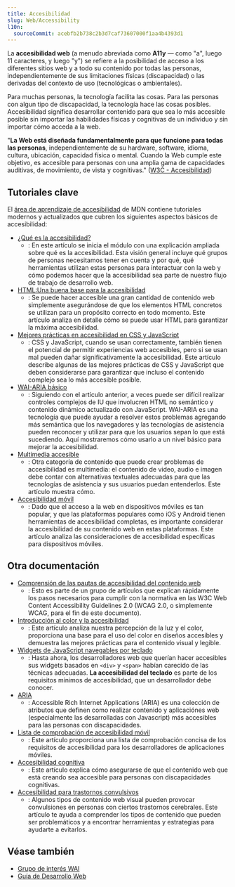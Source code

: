 ```yaml
---
title: Accesibilidad
slug: Web/Accessibility
l10n:
  sourceCommit: acebfb2b738c2b3d7caf73607000f1aa4b4393d1
---
```


La **accesibilidad web** (a menudo abreviada como **A11y** — como "a", luego 11 caracteres, y luego "y") se refiere a la posibilidad de acceso a los diferentes sitios web y a todo su contenido por todas las personas, independientemente de sus limitaciones físicas (discapacidad) o las derivadas del contexto de uso (tecnológicas o ambientales).

Para muchas personas, la tecnología facilita las cosas. Para las personas con algun tipo de discapacidad, la tecnología hace las cosas posibles. Accesibilidad significa desarrollar contenido para que sea lo más accesible posible sin importar las habilidades físicas y cognitivas de un individuo y sin importar cómo acceda a la web.

"**La Web está diseñada fundamentalmente para que funcione para todas las personas**, independientemente de su hardware, software, idioma, cultura, ubicación, capacidad física o mental. Cuando la Web cumple este objetivo, es accesible para personas con una amplia gama de capacidades auditivas, de movimiento, de vista y cognitivas." ([W3C - Accesibilidad](https://www.w3.org/standards/webdesign/accessibility))

## Tutoriales clave

El [área de aprendizaje de accesibilidad](/es/docs/Learn/Accessibility) de MDN contiene tutoriales modernos y actualizados que cubren los siguientes aspectos básicos de accesibilidad:

- [¿Qué es la accesibilidad?](/es/docs/Learn/Accessibility/What_is_accessibility)
  - : En este artículo se inicia el módulo con una explicación ampliada sobre qué es la accesibilidad. Esta visión general incluye qué grupos de personas necesitamos tener en cuenta y por qué, qué herramientas utilizan estas personas para interactuar con la web y cómo podemos hacer que la accesibilidad sea parte de nuestro flujo de trabajo de desarrollo web.
- [HTML:Una buena base para la accesibilidad](/es/docs/Learn/Accessibility/HTML)
  - : Se puede hacer accesible una gran cantidad de contenido web simplemente asegurándose de que los elementos HTML concretos se utilizan para un propósito correcto en todo momento. Este artículo analiza en detalle cómo se puede usar HTML para garantizar la máxima accesibilidad.
- [Mejores prácticas en accesibilidad en CSS y JavaScript](/es/docs/Learn/Accessibility/CSS_and_JavaScript)
  - : CSS y JavaScript, cuando se usan correctamente, también tienen el potencial de permitir experiencias web accesibles, pero si se usan mal pueden dañar significativamente la accesibilidad. Este artículo describe algunas de las mejores prácticas de CSS y JavaScript que deben considerarse para garantizar que incluso el contenido complejo sea lo más accesible posible.
- [WAI-ARIA básico](/es/docs/Learn/Accessibility/WAI-ARIA_basics)
  - : Siguiendo con el artículo anterior, a veces puede ser difícil realizar controles complejos de IU que involucren HTML no semántico y contenido dinámico actualizado con JavaScript. WAI-ARIA es una tecnología que puede ayudar a resolver estos problemas agregando más semántica que los navegadores y las tecnologías de asistencia pueden reconocer y utilizar para que los usuarios sepan lo que está sucediendo. Aquí mostraremos cómo usarlo a un nivel básico para mejorar la accesibilidad.
- [Multimedia accesible](/es/docs/Learn/Accessibility/Multimedia)
  - : Otra categoría de contenido que puede crear problemas de accesibilidad es multimedia: el contenido de video, audio e imagen debe contar con alternativas textuales adecuadas para que las tecnologías de asistencia y sus usuarios puedan entenderlos. Este artículo muestra cómo.
- [Accesibilidad móvil](/es/docs/Learn/Accessibility/Mobile)
  - : Dado que el acceso a la web en dispositivos móviles es tan popular, y que las plataformas populares como iOS y Android tienen herramientas de accesibilidad completas, es importante considerar la accesibilidad de su contenido web en estas plataformas. Este artículo analiza las consideraciones de accesibilidad específicas para dispositivos móviles.

## Otra documentación

- [Comprensión de las pautas de accesibilidad del contenido web](/es/docs/Web/Accessibility/Understanding_WCAG)
  - : Esto es parte de un grupo de artículos que explican rápidamente los pasos necesarios para cumplir con la normativa en las W3C Web Content Accessibility Guidelines 2.0 (WCAG 2.0, o simplemente WCAG, para el fin de este documento).
- [Introducción al color y la accesibilidad](/es/docs/Web/Accessibility/Understanding_Colors_and_Luminance)
  - : Este artículo analiza nuestra percepción de la luz y el color, proporciona una base para el uso del color en diseños accesibles y demuestra las mejores prácticas para el contenido visual y legible.
- [Widgets de JavaScript navegables por teclado](/es/docs/Web/Accessibility/Keyboard-navigable_JavaScript_widgets)
  - : Hasta ahora, los desarrolladores web que querían hacer accesibles sus widgets basados en `<div>` y `<span>` habían carecido de las técnicas adecuadas. **La accesibilidad del teclado** es parte de los requisitos mínimos de accesibilidad, que un desarrollador debe conocer.
- [ARIA](/es/docs/Web/Accessibility/ARIA)
  - : Accessible Rich Internet Applications (ARIA) es una colección de atributos que definen como realizar contenido y aplicaciónes web (especialmente las desarrolladas con Javascript) más accesibles para las personas con discapacidades.
- [Lista de comprobación de accesibilidad móvil](/es/docs/Web/Accessibility/Mobile_accessibility_checklist)
  - : Este artículo proporciona una lista de comprobación concisa de los requisitos de accesibilidad para los desarrolladores de aplicaciones móviles.
- [Accesibilidad cognitiva](/es/docs/Web/Accessibility/Cognitive_accessibility)
  - : Este artículo explica cómo asegurarse de que el contenido web que está creando sea accesible para personas con discapacidades cognitivas.
- [Accesibilidad para trastornos convulsivos](/es/docs/Web/Accessibility/Seizure_disorders)
  - : Algunos tipos de contenido web visual pueden provocar convulsiones en personas con ciertos trastornos cerebrales. Este artículo te ayuda a comprender los tipos de contenido que pueden ser problemáticos y a encontrar herramientas y estrategias para ayudarte a evitarlos.

## Véase también

- [Grupo de interés WAI](https://www.w3.org/WAI/about/groups/waiig/)
- [Guía de Desarrollo Web](/es/docs/Web/Guide)
